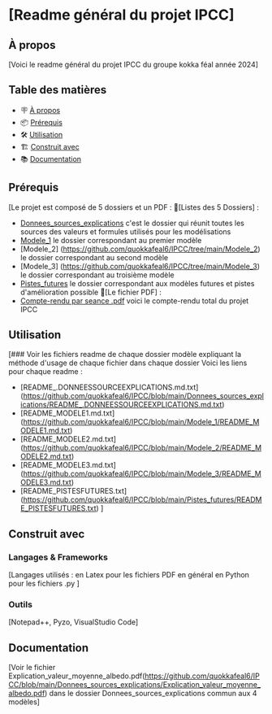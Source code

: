 # [Readme général du projet IPCC]

## À propos

[Voici le readme général du projet IPCC du groupe kokka féal année 2024]

## Table des matières

- 🪧 [À propos](#à-propos)
- 📦 [Prérequis](#prérequis)
- 🛠️ [Utilisation](#utilisation)
- 🏗️ [Construit avec](#construit-avec)
- 📚 [Documentation](#documentation)

## Prérequis

[Le projet est composé de 5 dossiers et un PDF  :
📝[Listes des 5 Dossiers] :
- [Donnees_sources_explications](https://github.com/quokkafeal6/IPCC/tree/main/Donnees_sources_explications) c'est le dossier qui réunit toutes les sources des valeurs et formules utilisés pour les modélisations
- [Modele_1](https://github.com/quokkafeal6/IPCC/tree/main/Modele_1) le dossier correspondant au premier modèle
- [Modele_2] (https://github.com/quokkafeal6/IPCC/tree/main/Modele_2) le dossier correspondant au second modèle
- [Modele_3] (https://github.com/quokkafeal6/IPCC/tree/main/Modele_3) le dossier correspondant au troisième modèle
- [Pistes_futures](https://github.com/quokkafeal6/IPCC/tree/main/Pistes_futures) le dossier correspondant aux modèles futures et pistes d'amélioration possible
📝[Le fichier PDF] :
- [Compte-rendu par seance .pdf](https://github.com/quokkafeal6/IPCC/blob/main/Compte-rendu%20par%20seance%20.pdf) voici le compte-rendu total du projet IPCC


## Utilisation

[### Voir les fichiers readme de chaque dossier modèle expliquant la méthode d'usage de chaque fichier dans chaque dossier
Voici les liens pour chaque readme : 
- [README_.DONNEESSOURCEEXPLICATIONS.md.txt] (https://github.com/quokkafeal6/IPCC/blob/main/Donnees_sources_explications/README_.DONNEESSOURCEEXPLICATIONS.md.txt)
- [README_MODELE1.md.txt] (https://github.com/quokkafeal6/IPCC/blob/main/Modele_1/README_MODELE1.md.txt)
- [README_MODELE2.md.txt] (https://github.com/quokkafeal6/IPCC/blob/main/Modele_2/README_MODELE2.md.txt)
- [README_MODELE3.md.txt] (https://github.com/quokkafeal6/IPCC/blob/main/Modele_3/README_MODELE3.md.txt)
- [README_PISTESFUTURES.txt] (https://github.com/quokkafeal6/IPCC/blob/main/Pistes_futures/README_PISTESFUTURES.txt)
 ]


## Construit avec

### Langages & Frameworks

[Langages utilisés : 
en Latex pour les fichiers PDF en général
en Python pour les fichiers .py  ]

### Outils 

[Notepad++, Pyzo, VisualStudio Code]


## Documentation

[Voir le fichier Explication_valeur_moyenne_albedo.pdf(https://github.com/quokkafeal6/IPCC/blob/main/Donnees_sources_explications/Explication_valeur_moyenne_albedo.pdf) dans le dossier Donnees_sources_explications commun aux 4 modèles]


